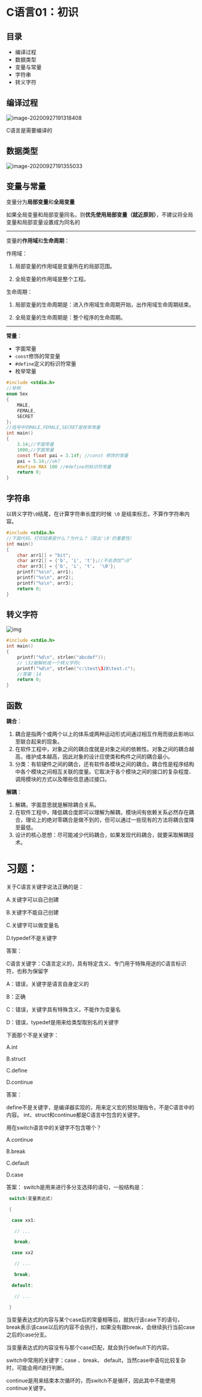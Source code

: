 # C语言01：初识

## 目录

- 编译过程
- 数据类型
- 变量与常量
- 字符串
- 转义字符

## 编译过程

![image-20200927191318408](https://gitee.com/alexlee017/blogimage/raw/master/img/image-20200927191318408.png)

C语言是需要编译的

## 数据类型

![image-20200927191355033](https://gitee.com/alexlee017/blogimage/raw/master/img/image-20200927191355033.png)

## 变量与常量

变量分为**局部变量**和**全局变量**

如果全局变量和局部变量同名，则**优先使用局部变量（就近原则）**，不建议将全局变量和局部变量设置成为同名的

---

 变量的**作用域**和**生命周期**：

作用域：

1. 局部变量的作用域是变量所在的局部范围。

2.  全局变量的作用域是整个工程。

生命周期：

1. 局部变量的生命周期是：进入作用域生命周期开始，出作用域生命周期结束。

2. 全局变量的生命周期是：整个程序的生命周期。

---

**常量**：

- 字面常量
- `const`修饰的常变量
- `#define`定义的标识符常量
- 枚举常量

```c
#include <stdio.h>
//举例
enum Sex
{
	MALE,
	FEMALE,
	SECRET
};
//括号中的MALE,FEMALE,SECRET是枚举常量
int main()
{
	3.14;//字面常量
	1000;//字面常量
	const float pai = 3.14f; //const 修饰的常量
	pai = 5.14;//ok?
	#define MAX 100 //#define的标识符常量
	return 0;
}

```

## 字符串

以转义字符`\0`结尾，在计算字符串长度的时候` \0` 是结束标志，不算作字符串内容。  

```c
#include <stdio.h>
//下面代码，打印结果是什么？为什么？（突出'\0'的重要性）
int main()
{
	char arr1[] = "bit";
	char arr2[] = {'b', 'i', 't'};//不会添加“\0”
	char arr3[] = {'b', 'i', 't'， '\0'};
	printf("%s\n", arr1);
	printf("%s\n", arr2);
	printf("%s\n", arr3);
	return 0;
}
```

## 转义字符

![img](https://gitee.com/alexlee017/blogimage/raw/master/img/3bf33a87e950352ab1edf5555043fbf2b3118bdb)

```c
#include <stdio.h>
int main()
{
	printf("%d\n", strlen("abcdef"));
	// \32被解析成一个转义字符c
	printf("%d\n", strlen("c:\test\328\test.c");
    //答案：14
	return 0;
}
```

## 函数

**耦合**：

1. 耦合是指两个或两个以上的体系或两种运动形式间通过相互作用而彼此影响以至联合起来的现象。
2. 在软件工程中，对象之间的耦合度就是对象之间的依赖性。对象之间的耦合越高，维护成本越高，因此对象的设计应使类和构件之间的耦合最小。
3. 分类：有软硬件之间的耦合，还有软件各模块之间的耦合。耦合性是程序结构中各个模块之间相互关联的度量。它取决于各个模块之间的接口的复杂程度、调用模块的方式以及哪些信息通过接口。

**解耦**：

1. 解耦，字面意思就是解除耦合关系。
2. 在软件工程中，降低耦合度即可以理解为解耦，模块间有依赖关系必然存在耦合，理论上的绝对零耦合是做不到的，但可以通过一些现有的方法将耦合度降至最低。
3. 设计的核心思想：尽可能减少代码耦合，如果发现代码耦合，就要采取解耦技术。





# 习题：

关于C语言关键字说法正确的是：

A.关键字可以自己创建

B.关键字不能自己创建

C.关键字可以做变量名

D.typedef不是关键字

答案：

C语言关键字：C语言定义的，具有特定含义、专门用于特殊用途的C语言标识符，也称为保留字

 A：错误，关键字是语言自身定义的

 B：正确

 C：错误，关键字具有特殊含义，不能作为变量名

 D：错误，typedef是用来给类型取别名的关键字





下面那个不是关键字：

A.int

B.struct

C.define

D.continue



答案：

 define不是关键字，是编译器实现的，用来定义宏的预处理指令，不是C语言中的内容。 int、struct和continue都是C语言中包含的关键字。







用在switch语言中的关键字不包含哪个？

A.continue

B.break

C.default

D.case



答案： switch是用来进行多分支选择的语句，一般结构是：

```c
 switch(变量表达式)

 {

  case xx1:

   // ...

   break;

  case xx2

   // ...

   break;

  default:

   // ...

 }
```

 

 当变量表达式的内容与某个case后的常量相等后，就执行该case下的语句，break表示该case以后的内容不会执行，如果没有跟break，会继续执行当前case之后的case分支。

 当变量表达式的内容没有与那个case匹配，就会执行default下的内容。

 switch中常用的关键字：case 、break、 default，当然case中语句比较复杂时，可能会用if进行判断。

 continue是用来结束本次循环的，而switch不是循环，因此其中不能使用continue关键字。